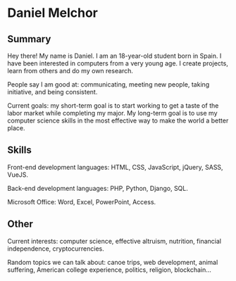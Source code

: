 # Daniel Melchor
## Summary 
Hey there! My name is Daniel. I am an 18-year-old student born in Spain. I have been interested in computers from a very young age. I create projects, learn from others and do my own research.

People say I am good at: communicating, meeting new people, taking initiative, and being consistent.

Current goals: my short-term goal is to start working to get a taste of the labor market while completing my major. My long-term goal is to use my computer science skills in the most effective way to make the world a better place.
## Skills
Front-end development languages: HTML, CSS, JavaScript, jQuery, SASS, VueJS.

Back-end development languages: PHP, Python, Django, SQL.

Microsoft Office: Word, Excel, PowerPoint, Access.
## Other
Current interests: computer science, effective altruism, nutrition, financial independence, cryptocurrencies.

Random topics we can talk about: canoe trips, web development, animal suffering, American college experience, politics, religion, blockchain…
